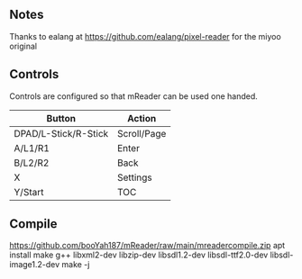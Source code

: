 ## Notes
Thanks to ealang at https://github.com/ealang/pixel-reader for the miyoo original


## Controls
Controls are configured so that mReader can be used one handed. 


| Button | Action |
|--|--| 
|DPAD/L-Stick/R-Stick| Scroll/Page |
|A/L1/R1| Enter |
|B/L2/R2| Back |
|X| Settings |
|Y/Start| TOC |


## Compile ## 
https://github.com/booYah187/mReader/raw/main/mreadercompile.zip
apt install make g++ libxml2-dev libzip-dev libsdl1.2-dev libsdl-ttf2.0-dev libsdl-image1.2-dev
make -j